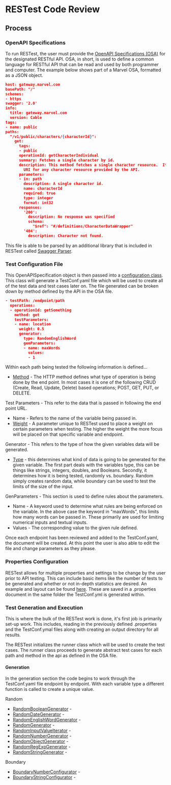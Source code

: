 # RESTest Code Review

## Process

### OpenAPI Specifications

To run RESTest, the user must provide the [OpenAPI Specifications (OSA)](https://swagger.io/specification/) for the designated RESTful API. OSA, in short, is used to define a common language for RESTful API that can be read and used by both programmer and computer. The example below shows part of a Marvel OSA, formatted as a JSON object.

```JSON
host: gateway.marvel.com
basePath: "/"
schemes:
- https
swagger: '2.0'
info:
  title: gateway.marvel.com
  version: Cable
tags:
- name: public
paths:
  "/v1/public/characters/{characterId}":
    get:
      tags:
      - public
      operationId: getCharacterIndividual
      summary: Fetches a single character by id.
      description: This method fetches a single character resource.  It is the canonical
        URI for any character resource provided by the API.
      parameters:
      - in: path
        description: A single character id.
        name: characterId
        required: true
        type: integer
        format: int32
      responses:
        '200':
          description: No response was specified
          schema:
            "$ref": "#/definitions/CharacterDataWrapper"
        '404':
          description: Character not found.
```

This file is able to be parsed by an additional library that is included in RESTest called [Swagger Parser](https://github.com/swagger-api/swagger-parser#overview). 

### Test Configuration File

This OpenAPISpecification object is then passed into a [configuration class](https://github.com/isa-group/RESTest/blob/master/src/main/java/es/us/isa/restest/main/CreateTestConf.java). This class will generate a TestConf.yaml file which will be used to create all of the test data and test cases later on. The file generated can be broken down by method defined by the API in the OSA file. 

```JSON
- testPath: /endpoint/path
  operations:
  - operationId: getSomething
    method: get
    testParameters:
    - name: location 
      weight: 0.5 
      generator: 
        type: RandomEnglishWord
        genParameters:
        - name: maxWords
          values:
          - 1
```

Within each path being tested the following information is defined...
- [Method](https://developer.mozilla.org/en-US/docs/Web/HTTP/Methods) - The HTTP method defines what type of operation is being done by the end point. In most cases it is one of the following CRUD (Create, Read, Update, Delete) based operations; POST, GET, PUT, or DELETE.

Test Parameters - This refer to the data that is passed in following the end point URL.
- Name - Refers to the name of the variable being passed in.
- [Weight](https://github.com/isa-group/RESTest/wiki/Test-configuration-files#parameter-weights) - A parameter unique to RESTest used to place a weight on certain parameters when testing. The higher the weight the more focus will be placed on that specific variable and endpoint.

Generator - This refers to the type of how the given variables data will be generated. 
- [Type](https://github.com/isa-group/RESTest/wiki/Test-configuration-files#test-data-generators) - this determines what kind of data is going to be generated for the given variable. The first part deals with the variables type, this can be things like strings, integers, doubles, and Booleans. Secondly, it determines how it is being tested, randomly vs. boundary. Random simply creates random data, while boundary can be used to test the limits of the size of the input. 

GenParameters - This section is used to define rules about the parameters.
- Name - A keyword used to determine what rules are being enforced on the variable. In the above case the keyword in "maxWords", this limits how many words can be passed in. These primarily are used for limiting numerical inputs and textual inputs.
- Values - The corresponding value to the given rule defined.

Once each endpoint has been reviewed and added to the TestConf.yaml, the document will be created. At this point the user is also able to edit the file and change parameters as they please. 

### Properties Configuration

RESTest allows for multiple properties and settings to be change by the user prior to API testing. This can include basic items like the number of tests to be generated and whether or not in-depth statistics are desired. An example and layout can be found [here](https://github.com/isa-group/RESTest/wiki/RESTest-configuration-files). These are saved in a .properties document in the same folder the TestConf.yml is generated within.

### Test Generation and Execution

This is where the bulk of the RESTest work is done, it's first job is primarily set-up work. This includes, reading in the previously defined .properties and the TestConf.ymal files along with creating an output directory for all results.

The RESTest initializes the runner class which will be used to create the test cases. The runner class proceeds to generate abstract test cases for each path and method in the api as defined in the OSA file.

#### Generation

In the generation section the code begins to work through the TestConf.yaml file endpoint by endpoint. With each variable type a different function is called to create a unique value.

Random
- [RandomBooleanGenerator](https://github.com/isa-group/RESTest/blob/master/src/main/java/es/us/isa/restest/inputs/random/RandomBooleanGenerator.java) - 
- [RandomDateGenerator](https://github.com/isa-group/RESTest/blob/master/src/main/java/es/us/isa/restest/inputs/random/RandomDateGenerator.java) - 
- [RandomEnglishWordGenerator](https://github.com/isa-group/RESTest/blob/master/src/main/java/es/us/isa/restest/inputs/random/RandomEnglishWordGenerator.java) - 
- [RandomGenerator](https://github.com/isa-group/RESTest/blob/master/src/main/java/es/us/isa/restest/inputs/random/RandomGenerator.java) - 
- [RandomInputValueIterator](https://github.com/isa-group/RESTest/blob/master/src/main/java/es/us/isa/restest/inputs/random/RandomInputValueIterator.java) - 
- [RandomNumberGenerator](https://github.com/isa-group/RESTest/blob/master/src/main/java/es/us/isa/restest/inputs/random/RandomNumberGenerator.java) - 
- [RandomObjectGenerator](https://github.com/isa-group/RESTest/blob/master/src/main/java/es/us/isa/restest/inputs/random/RandomObjectGenerator.java) - 
- [RandomRegExpGenerator](https://github.com/isa-group/RESTest/blob/master/src/main/java/es/us/isa/restest/inputs/random/RandomRegExpGenerator.java) - 
- [RandomStringGenerator](https://github.com/isa-group/RESTest/blob/master/src/main/java/es/us/isa/restest/inputs/random/RandomStringGenerator.java) - 

Boundary
- [BoundaryNumberConfigurator](https://github.com/isa-group/RESTest/blob/master/src/main/java/es/us/isa/restest/inputs/boundary/BoundaryNumberConfigurator.java) - 
 - [BoundaryStringConfigurator](https://github.com/isa-group/RESTest/blob/master/src/main/java/es/us/isa/restest/inputs/boundary/BoundaryStringConfigurator.java) - 